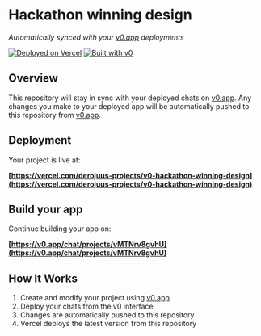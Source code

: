 # Hackathon winning design

*Automatically synced with your [v0.app](https://v0.app) deployments*

[![Deployed on Vercel](https://img.shields.io/badge/Deployed%20on-Vercel-black?style=for-the-badge&logo=vercel)](https://vercel.com/derojuus-projects/v0-hackathon-winning-design)
[![Built with v0](https://img.shields.io/badge/Built%20with-v0.app-black?style=for-the-badge)](https://v0.app/chat/projects/vMTNrv8gvhU)

## Overview

This repository will stay in sync with your deployed chats on [v0.app](https://v0.app).
Any changes you make to your deployed app will be automatically pushed to this repository from [v0.app](https://v0.app).

## Deployment

Your project is live at:

**[https://vercel.com/derojuus-projects/v0-hackathon-winning-design](https://vercel.com/derojuus-projects/v0-hackathon-winning-design)**

## Build your app

Continue building your app on:

**[https://v0.app/chat/projects/vMTNrv8gvhU](https://v0.app/chat/projects/vMTNrv8gvhU)**

## How It Works

1. Create and modify your project using [v0.app](https://v0.app)
2. Deploy your chats from the v0 interface
3. Changes are automatically pushed to this repository
4. Vercel deploys the latest version from this repository
